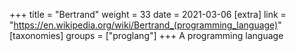+++
title = "Bertrand"
weight = 33
date = 2021-03-06
[extra]
link = "https://en.wikipedia.org/wiki/Bertrand_(programming_language)"
[taxonomies]
groups = ["proglang"]
+++
A programming language

